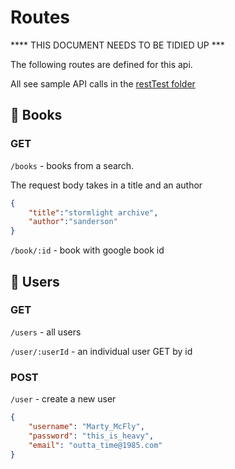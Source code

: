 # Routes

**** THIS DOCUMENT NEEDS TO BE TIDIED UP ***

The following routes are defined for this api.

All see sample API calls in the [restTest folder](../restTest)

## 📖 Books

### GET

`/books` - books from a search.

The request body takes in a title and an author

```json
{
	"title":"stormlight archive",
	"author":"sanderson"
}
```

`/book/:id` - book with google book id

## 👤 Users

### GET

`/users` - all users

`/user/:userId` - an individual user GET by id

### POST

`/user` - create a new user

```json
{
    "username": "Marty_McFly",
    "password": "this_is_heavy",
    "email": "outta_time@1985.com"
}
```
